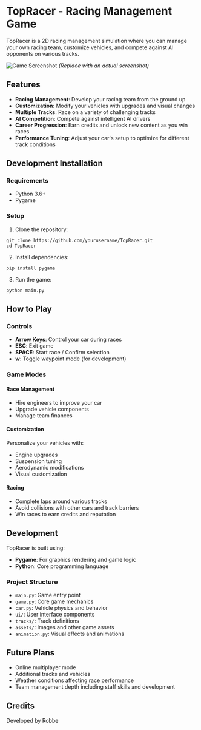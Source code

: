 # TopRacer - Racing Management Game

TopRacer is a 2D racing management simulation where you can manage your own racing team, customize vehicles, and compete against AI opponents on various tracks.

![Game Screenshot](assets/screenshot.png) *(Replace with an actual screenshot)*

## Features

- **Racing Management**: Develop your racing team from the ground up
- **Customization**: Modify your vehicles with upgrades and visual changes
- **Multiple Tracks**: Race on a variety of challenging tracks
- **AI Competition**: Compete against intelligent AI drivers
- **Career Progression**: Earn credits and unlock new content as you win races
- **Performance Tuning**: Adjust your car's setup to optimize for different track conditions

## Development Installation

### Requirements
- Python 3.6+
- Pygame

### Setup

1. Clone the repository:
```
git clone https://github.com/yourusername/TopRacer.git
cd TopRacer
```

2. Install dependencies:
```
pip install pygame
```

3. Run the game:
```
python main.py
```

## How to Play

### Controls
- **Arrow Keys**: Control your car during races
- **ESC**: Exit game
- **SPACE**: Start race / Confirm selection
- **w**: Toggle waypoint mode (for development)

### Game Modes

#### Race Management
- Hire engineers to improve your car
- Upgrade vehicle components
- Manage team finances

#### Customization
Personalize your vehicles with:
- Engine upgrades
- Suspension tuning
- Aerodynamic modifications
- Visual customization

#### Racing
- Complete laps around various tracks
- Avoid collisions with other cars and track barriers
- Win races to earn credits and reputation

## Development

TopRacer is built using:
- **Pygame**: For graphics rendering and game logic
- **Python**: Core programming language

### Project Structure
- `main.py`: Game entry point
- `game.py`: Core game mechanics
- `car.py`: Vehicle physics and behavior
- `ui/`: User interface components
- `tracks/`: Track definitions
- `assets/`: Images and other game assets
- `animation.py`: Visual effects and animations

## Future Plans

- Online multiplayer mode
- Additional tracks and vehicles
- Weather conditions affecting race performance
- Team management depth including staff skills and development

## Credits

Developed by Robbe
